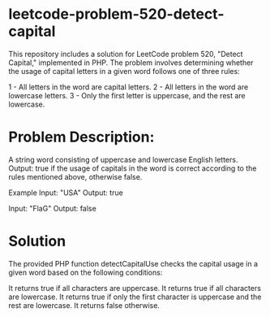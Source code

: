 # leetcode-problem-520-detect-capital
This repository includes a solution for LeetCode problem 520, "Detect Capital," implemented in PHP. The problem involves determining whether the usage of capital letters in a given word follows one of three rules:

1 - All letters in the word are capital letters. 
2 - All letters in the word are lowercase letters. 
3 - Only the first letter is uppercase, and the rest are lowercase.

# Problem Description: 
A string word consisting of uppercase and lowercase English letters. Output: true if the usage of capitals in the word is correct according to the rules mentioned above, otherwise false.

Example Input: "USA" Output: true

Input: "FlaG" Output: false

# Solution 

The provided PHP function detectCapitalUse checks the capital usage in a given word based on the following conditions:

It returns true if all characters are uppercase. It returns true if all characters are lowercase. It returns true if only the first character is uppercase and the rest are lowercase. It returns false otherwise.

